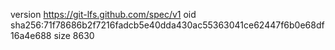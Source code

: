 version https://git-lfs.github.com/spec/v1
oid sha256:71f78686b2f7216fadcb5e40dda430ac55363041ce62447f6b0e68df16a4e688
size 8630
